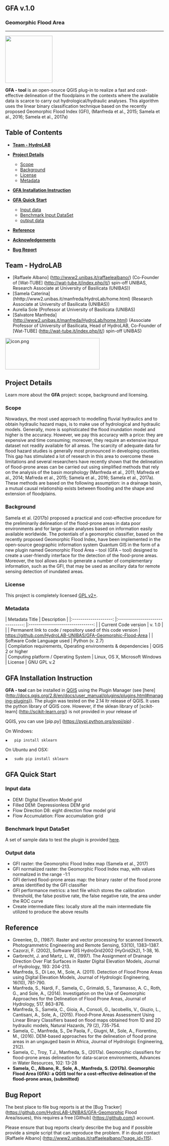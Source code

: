 **GFA v.1.0**
----------

### Geomorphic Flood Area
----------
<p align="left"><img src="https://github.com/HydroLAB-UNIBAS/GFA-Geomorphic-Flood-Area/blob/master/icona.png"   width="150" height="150" //></p>

**GFA - tool** is an open-source QGIS plug-in to realize a fast and cost-effective delineation of the floodplains in the contexts where the available data is scarce to carry out hydrological/hydraulic analyses. This algorithm uses the linear binary classification technique based on the recently proposed Geomorphic Flood Index (GFI), (Manfreda et al., 2015; Samela et al., 2016; Samela et al., 2017a)

## Table of Contents

* [**Team - HydroLAB**](#team)
* [**Project Details**](#project-details)  
    * [Scope](#scope)
    * [Background](#background)
    * [License](#license)
    * [Metadata](#metadata)
* [**GFA Installation Instruction**](#project-details)  

* [**GFA Quick Start**](#quick-start)
    * [Input data](#input)
    * [Benchmark Input DataSet](#inputdata)
    * [output data](#input)
* [**Reference**](#reference)

* [**Acknowledgements**](#acknowledgements)
* [**Bug Report**](#bug-report)

## Team - HydroLAB
- [Raffaele Albano] (http://www2.unibas.it/raffaelealbano/) (Co-Founder of [Wat-TUBE] (http://wat-tube.it/index.php/it/) spin-off UNIBAS, Research Associate at University of Basilicata (UNIBAS))
- [Samela Caterina] (hhttp://www2.unibas.it/manfreda/HydroLab/home.html) (Research Associate at University of Basilicata (UNIBAS))
- Aurelia Sole (Professor at University of Basilicata (UNIBAS)
- [Salvatore Manfreda]  (http://www2.unibas.it/manfreda/HydroLab/home.html) (Associate Professor of University of Basilicata, Head of HydroLAB, Co-Founder of [Wat-TUBE] (http://wat-tube.it/index.php/it/) spin-off UNIBAS)

<p align="left"><img src="https://github.com/HydroLAB-UNIBAS/GFA-Geomorphic-Flood-Area/blob/master/HydroLAB.PNG" alt="icon.png" width="300" height="100" /></p>

## Project Details
Learn more about the **GFA** project: scope, background and licensing.

### Scope
Nowadays, the most used approach to modelling fluvial hydraulics and to obtain hydraulic hazard maps, is to make use of hydrological and hydraulic models. Generally, more is sophisticated the flood inundation model and higher is the accuracy.However, we pay this accuracy with a price: they are expensive and time consuming; moreover, they require an extensive input dataset not readily available for all areas. The scarcity of adequate data for flood hazard studies is generally most pronounced in developing counties. This gap has stimulated a lot of research in this area to overcome these limitations and several researchers have recently shown that the delineation of flood-prone areas can be carried out using simplified methods that rely on the analysis of the basin morphology (Manfreda et al., 2011; Mafreda et al., 2014; Mafreda et al., 2015; Samela et al., 2016; Samela et al., 2017a). These methods are based on the following assumption: in a drainage basin, a mutual causal relationship exists between flooding and the shape and extension of floodplains.

### Background
Samela et al. (2017b) proposed a practical and cost-effective procedure for the preliminarily delineation of the flood-prone areas in data poor environments and for large-scale analyses based on information easily available worldwide.  The potentials of a geomorphic classifier, based on the recently proposed Geomorphic Flood Index, have been implemented in the open-source geographic information system Quantum GIS in the form of a new plugin named Geomorphic Flood Area – tool (GFA – tool) designed to create a user-friendly interface for the detection of the food-prone areas. Moreover, the tool allows also to generate a number of complementary information, such as the GFI, that may be used as ancillary data for remote sensing detection of inundated areas. 

### License
This project is completely licensed [GPL v2+](https://github.com/HydroLAB-UNIBAS/GFA-Geomorphic-Flood-Area/blob/master/LICENSE.txt).

### Metadata

| Metadata Title	| Description 	|
|:--------------------:	|:-------------------------------:	|:--------------------------------:	|
|       Current Code version       	|           v. 1.0             	|                           	|
|    Permanent link to code / repository used of this code version      	|         https://github.com/HydroLAB-UNIBAS/GFA-Geomorphic-Flood-Area           |
|      Software Code Language used        	|             Python (v. 2.7)           
|      Compilation requirements, Operating environments & dependencies  |            QGIS 2 or higher   
|      Computing platform / Operating System   |            Linux, OS X, Microsoft Windows  
|      License   |            GNU GPL v.2

## GFA Installation Instruction
**GFA - tool** can be installed in [QGIS](https://qgis.org) using the Plugin Manager (see [here] (http://docs.qgis.org/2.8/en/docs/user_manual/plugins/plugins.html#managing-plugins)). The plugin was tested on the 2.14 ltr release of QGIS. It uses the python library of QGIS core. However, if the sklean library of [scikit-learn] (http://scikit-learn.org/) is not provided in your release of 

QGIS, you can use [pip.py] (https://pypi.python.org/pypi/pip) .

On Windows:

	▪	pip install sklearn 

On Ubuntu and OSX:

	▪	sudo pip install sklearn


## GFA Quick Start


### Input data
- DEM: Digital Elevation Model grid
- Filled DEM: Depressionless DEM grid
- Flow Direction D8: eight direction flow model grid
- Flow Accumulation: Flow accumulation grid

### Benchmark Input DataSet
A set of sample data to test the plugin is provided 
[here](https://github.com/HydroLAB-UNIBAS/GFA-Geomorphic-Flood-Area-doc).

### Output data
- GFI raster: the Geomorphic Flood Index map (Samela et al., 2017)
- GFI normalized raster: the Geomorphic Flood Index map, with values normalized in the range -1:1
- GFI derived flood-prone areas map: the binary raster of the flood prone areas identified by the GFI classifier
- GFI performance metrics: a text file which stores the calibration threshold, the false positive rate, the false negative rate, the area under the ROC curve
- Create intermediate files: locally store all the main intermediate file utilized to produce the above results

## Reference
- Greenlee, D., (1987). Raster and vector processing for scanned linework. Photogrammetric Engineering and Remote Sensing, 53(10), 1383–1387.
- Cazorzi, F. (2002), Software GIS HydroGrid2002 (HyGrid2k2), 1-38, 16.
- Garbrecht, J. and Martz, L. W., (1997). The Assignment of Drainage Direction Over Flat Surfaces in Raster Digital Elevation Models, Journal of Hydrology, 193: 204-213.
- Manfreda, S., Di Leo, M., Sole, A. (2011). Detection of Flood Prone Areas using Digital Elevation Models, Journal of Hydrologic Engineering, 16(10), 781-790.
- Manfreda, S., Nardi, F., Samela, C., Grimaldi, S., Taramasso, A. C., Roth, G., and Sole, A., (2014). Investigation on the Use of Geomorphic Approaches for the Delineation of Flood Prone Areas, Journal of Hydrology, 517, 863-876. 
- Manfreda, S., Samela, C., Gioia, A., Consoli, G., Iacobellis, V.,  Giuzio, L., Cantisani, A., Sole, A., (2015). Flood-Prone Areas Assessment Using Linear Binary Classifiers based on flood maps obtained from 1D and 2D hydraulic models,  Natural Hazards, 79 (2), 735-754.
- Samela, C., Manfreda, S., De Paola, F., Giugni, M., Sole, A., Fiorentino, M., (2016). DEM-based approaches for the delineation of flood prone areas in an ungauged basin in Africa,  Journal of Hydrologic Engineering, 21(2).
- Samela, C., Troy, T.J., Manfreda, S., (2017a). Geomorphic classifiers for flood-prone areas delineation for data-scarce environments, Advances in Water Resources, 102: 13-28 
- **Samela, C., Albano, R., Sole, A., Manfreda, S. (2017b). Geomorphic Flood Area (GFA): a QGIS tool for a cost-effective delineation of the flood-prone areas, (submitted)**

## Bug Report
The best place to file bug reports is at the [Bug Tracker] (https://github.com/HydroLAB-UNIBAS/GFA-Geomorphic Flood Area/issues), this requires a free [Github] (https://github.com/) account.

Please ensure that bug reports clearly describe the bug and if possible provide a simple script that can reproduce the problem. If in doubt contact [Raffaele Albano] (http://www2.unibas.it/raffaelealbano/?page_id=115).
